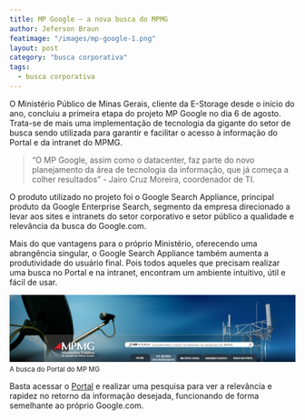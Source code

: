 ```yaml
---
title: MP Google – a nova busca do MPMG
author: Jeferson Braun
featimage: "/images/mp-google-1.png"
layout: post
category: "busca corporativa"
tags:
  - busca corporativa
---
```

 
O Ministério Público de Minas Gerais, cliente da E-Storage desde o início do ano, concluiu a primeira etapa do projeto MP Google no dia 6 de agosto. Trata-se de mais uma implementação de tecnologia da gigante do setor de busca sendo utilizada para garantir e facilitar o acesso à informação do Portal e da intranet do MPMG.

>“O MP Google, assim como o datacenter, faz parte do novo planejamento da área de tecnologia da informação, que já começa a colher resultados” - Jairo Cruz Moreira, coordenador de TI.

O produto utilizado no projeto foi o Google Search Appliance, principal produto da Google Enterprise Search, segmento da empresa direcionado a levar aos sites e intranets do setor corporativo e setor público a qualidade e relevância da busca do Google.com.

Mais do que vantagens para o próprio Ministério, oferecendo uma abrangência singular, o Google Search Appliance também aumenta a produtividade do usuário final. Pois todos aqueles que precisam realizar uma busca no Portal e na intranet, encontram um ambiente intuitivo, útil e fácil de usar.

![MP Google](/images/mp-google-2.png)
<small>A busca do Portal do MP MG</small>

Basta acessar o [Portal](http://www.mp.mg.gov.br/portal/public/) e realizar uma pesquisa para ver a relevância e rapidez no retorno da informação desejada, funcionando de forma semelhante ao próprio Google.com.